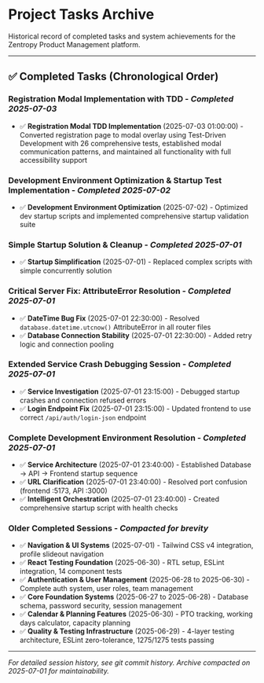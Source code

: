 # Project Tasks Archive

Historical record of completed tasks and system achievements for the Zentropy Product Management platform.

---

## ✅ Completed Tasks (Chronological Order)

### **Registration Modal Implementation with TDD** - *Completed 2025-07-03*
- ✅ **Registration Modal TDD Implementation** (2025-07-03 01:00:00) - Converted registration page to modal overlay using Test-Driven Development with 26 comprehensive tests, established modal communication patterns, and maintained all functionality with full accessibility support

### **Development Environment Optimization & Startup Test Implementation** - *Completed 2025-07-02*
- ✅ **Development Environment Optimization** (2025-07-02) - Optimized dev startup scripts and implemented comprehensive startup validation suite

### **Simple Startup Solution & Cleanup** - *Completed 2025-07-01*
- ✅ **Startup Simplification** (2025-07-01) - Replaced complex scripts with simple concurrently solution

### **Critical Server Fix: AttributeError Resolution** - *Completed 2025-07-01*
- ✅ **DateTime Bug Fix** (2025-07-01 22:30:00) - Resolved `database.datetime.utcnow()` AttributeError in all router files
- ✅ **Database Connection Stability** (2025-07-01 22:30:00) - Added retry logic and connection pooling

### **Extended Service Crash Debugging Session** - *Completed 2025-07-01*
- ✅ **Service Investigation** (2025-07-01 23:15:00) - Debugged startup crashes and connection refused errors
- ✅ **Login Endpoint Fix** (2025-07-01 23:15:00) - Updated frontend to use correct `/api/auth/login-json` endpoint

### **Complete Development Environment Resolution** - *Completed 2025-07-01*
- ✅ **Service Architecture** (2025-07-01 23:40:00) - Established Database → API → Frontend startup sequence
- ✅ **URL Clarification** (2025-07-01 23:40:00) - Resolved port confusion (frontend :5173, API :3000)
- ✅ **Intelligent Orchestration** (2025-07-01 23:40:00) - Created comprehensive startup script with health checks

### **Older Completed Sessions** - *Compacted for brevity*
- ✅ **Navigation & UI Systems** (2025-07-01) - Tailwind CSS v4 integration, profile slideout navigation
- ✅ **React Testing Foundation** (2025-06-30) - RTL setup, ESLint integration, 14 component tests
- ✅ **Authentication & User Management** (2025-06-28 to 2025-06-30) - Complete auth system, user roles, team management
- ✅ **Core Foundation Systems** (2025-06-27 to 2025-06-28) - Database schema, password security, session management
- ✅ **Calendar & Planning Features** (2025-06-30) - PTO tracking, working days calculator, capacity planning
- ✅ **Quality & Testing Infrastructure** (2025-06-29) - 4-layer testing architecture, ESLint zero-tolerance, 1275/1275 tests passing

---

*For detailed session history, see git commit history. Archive compacted on 2025-07-01 for maintainability.*